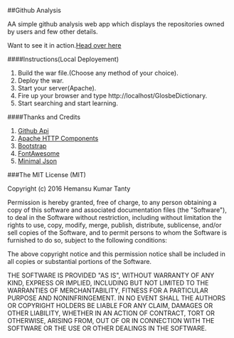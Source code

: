 ##Github Analysis

AA simple github analysis web app which displays the repositories owned by users and few other details.

Want to see it in action.[Head over here](https://hkt-githubanalysis.herokuapp.com/)

####Instructions(Local Deployement)

1. Build the war file.(Choose any method of your choice).
2. Deploy the war.
4. Start your server(Apache).
3. Fire up your browser and type http://localhost/GlosbeDictionary.
4. Start searching and start learning.

####Thanks and Credits

1. [Github Api](https://developer.github.com/v3/)
2. [Apache HTTP Components](https://hc.apache.org/index.html)
3. [Bootstrap](http://getbootstrap.com/)
4. [FontAwesome](https://fortawesome.github.io/Font-Awesome/)
5. [Minimal Json](https://github.com/ralfstx/minimal-json)

###The MIT License (MIT)

Copyright (c) 2016 Hemansu Kumar Tanty

Permission is hereby granted, free of charge, to any person obtaining a copy
of this software and associated documentation files (the "Software"), to deal
in the Software without restriction, including without limitation the rights
to use, copy, modify, merge, publish, distribute, sublicense, and/or sell
copies of the Software, and to permit persons to whom the Software is
furnished to do so, subject to the following conditions:

The above copyright notice and this permission notice shall be included in all
copies or substantial portions of the Software.

THE SOFTWARE IS PROVIDED "AS IS", WITHOUT WARRANTY OF ANY KIND, EXPRESS OR
IMPLIED, INCLUDING BUT NOT LIMITED TO THE WARRANTIES OF MERCHANTABILITY,
FITNESS FOR A PARTICULAR PURPOSE AND NONINFRINGEMENT. IN NO EVENT SHALL THE
AUTHORS OR COPYRIGHT HOLDERS BE LIABLE FOR ANY CLAIM, DAMAGES OR OTHER
LIABILITY, WHETHER IN AN ACTION OF CONTRACT, TORT OR OTHERWISE, ARISING FROM,
OUT OF OR IN CONNECTION WITH THE SOFTWARE OR THE USE OR OTHER DEALINGS IN THE
SOFTWARE.